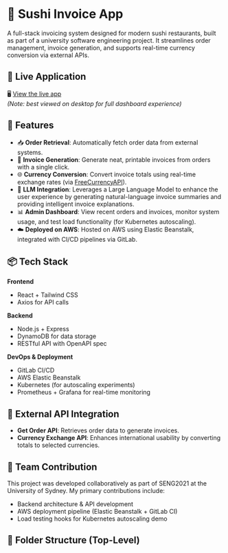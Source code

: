 # 🍣 Sushi Invoice App

A full-stack invoicing system designed for modern sushi restaurants, built as part of a university software engineering project. It streamlines order management, invoice generation, and supports real-time currency conversion via external APIs.

## 🚀 Live Application

🖥 [View the live app](http://sushi-invoice-application.ap-southeast-2.elasticbeanstalk.com/)  
_(Note: best viewed on desktop for full dashboard experience)_
## 🌟 Features

- 📥 **Order Retrieval**: Automatically fetch order data from external systems.
- 🧾 **Invoice Generation**: Generate neat, printable invoices from orders with a single click.
- 🌐 **Currency Conversion**: Convert invoice totals using real-time exchange rates (via [FreeCurrencyAPI](https://freecurrencyapi.com/)).
- 🤖 **LLM Integration**: Leverages a Large Language Model to enhance the user experience by generating natural-language invoice summaries and providing intelligent invoice explanations.
- 📊 **Admin Dashboard**: View recent orders and invoices, monitor system usage, and test load functionality (for Kubernetes autoscaling).
- ☁️ **Deployed on AWS**: Hosted on AWS using Elastic Beanstalk, integrated with CI/CD pipelines via GitLab.

## 📦 Tech Stack

**Frontend**  
- React + Tailwind CSS  
- Axios for API calls  

**Backend**  
- Node.js + Express  
- DynamoDB for data storage  
- RESTful API with OpenAPI spec  

**DevOps & Deployment**  
- GitLab CI/CD  
- AWS Elastic Beanstalk  
- Kubernetes (for autoscaling experiments)  
- Prometheus + Grafana for real-time monitoring

## 🧪 External API Integration

- **Get Order API**: Retrieves order data to generate invoices.
- **Currency Exchange API**: Enhances international usability by converting totals to selected currencies.

## 🤝 Team Contribution

This project was developed collaboratively as part of SENG2021 at the University of Sydney. My primary contributions include:
- Backend architecture & API development
- AWS deployment pipeline (Elastic Beanstalk + GitLab CI)
- Load testing hooks for Kubernetes autoscaling demo

## 📁 Folder Structure (Top-Level)


